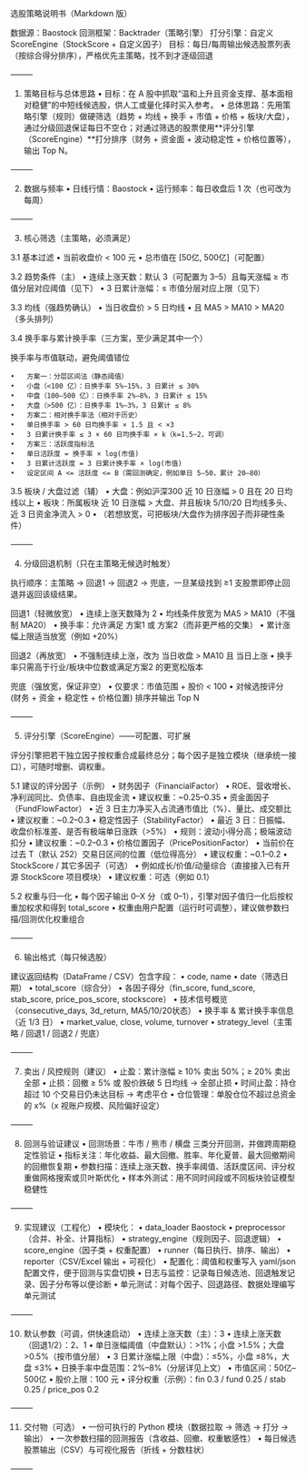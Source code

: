 选股策略说明书（Markdown 版）

数据源：Baostock
回测框架：Backtrader（策略引擎）
打分引擎：自定义 ScoreEngine（StockScore + 自定义因子）
目标：每日/每周输出候选股票列表（按综合得分排序），严格优先主策略，找不到才逐级回退

⸻

1. 策略目标与总体思路
	•	目标：在 A 股中抓取“温和上升且资金支撑、基本面相对稳健”的中短线候选股，供人工或量化择时买入参考。
	•	总体思路：先用策略引擎（规则）做硬筛选（趋势 + 均线 + 换手 + 市值 + 价格 + 板块/大盘），通过分级回退保证每日不空仓；对通过筛选的股票使用**评分引擎（ScoreEngine）**打分排序（财务 + 资金面 + 波动稳定性 + 价格位置等），输出 Top N。

⸻

2. 数据与频率
	•	日线行情：Baostock
	•	运行频率：每日收盘后 1 次（也可改为每周）

⸻

3. 核心筛选（主策略，必须满足）

3.1 基本过滤
	•	当前收盘价 < 100 元
	•	总市值在 [50亿, 500亿]（可配置）

3.2 趋势条件（主）
	•	连续上涨天数：默认 3（可配置为 3–5）且每天涨幅 ≥ 市值分层对应阈值（见下）
	•	3 日累计涨幅：≤ 市值分层对应上限（见下）

3.3 均线（强趋势确认）
	•	当日收盘价 > 5 日均线
	•	且 MA5 > MA10 > MA20（多头排列）

3.4 换手率与累计换手率（三方案，至少满足其中一个）

换手率与市值联动，避免阈值错位

	•	方案一：分层区间法（静态阈值）
	•	小盘（<100 亿）：日换手率 5%–15%，3 日累计 ≤ 30%
	•	中盘（100–500 亿）：日换手率 2%–8%，3 日累计 ≤ 15%
	•	大盘（>500 亿）：日换手率 1%–3%，3 日累计 ≤ 8%
	•	方案二：相对换手率法（相对于历史）
	•	单日换手率 > 60 日均换手率 × 1.5 且 < ×3
	•	3 日累计换手率 ≤ 3 × 60 日均换手率 × k（k=1.5~2，可调）
	•	方案三：活跃度指标法
	•	单日活跃度 = 换手率 × log(市值)
	•	3 日累计活跃度 = 3 日累计换手率 × log(市值)
	•	设定区间 A <= 活跃度 <= B（需回测确定，例如单日 5–50，累计 20–80）

3.5 板块 / 大盘过滤（辅）
	•	大盘：例如沪深300 近 10 日涨幅 > 0 且在 20 日均线以上
	•	板块：所属板块 近 10 日涨幅 > 大盘、并且板块 5/10/20 日均线多头、近 3 日资金净流入 > 0
	•	（若想放宽，可把板块/大盘作为排序因子而非硬性条件）

⸻

4. 分级回退机制（只在主策略无候选时触发）

执行顺序：主策略 → 回退1 → 回退2 → 兜底，一旦某级找到 ≥1 支股票即停止回退并返回该级结果。

回退1（轻微放宽）
	•	连续上涨天数降为 2
	•	均线条件放宽为 MA5 > MA10（不强制 MA20）
	•	换手率：允许满足 方案1 或 方案2（而非更严格的交集）
	•	累计涨幅上限适当放宽（例如 +20%）

回退2（再放宽）
	•	不强制连续上涨，改为 当日收盘 > MA10 且 当日上涨
	•	换手率只需高于行业/板块中位数或满足方案2 的更宽松版本

兜底（强放宽，保证非空）
	•	仅要求：市值范围 + 股价 < 100
	•	对候选按评分 (财务 + 资金 + 稳定性 + 价格位置) 排序并输出 Top N

⸻

5. 评分引擎（ScoreEngine）——可配置、可扩展

评分引擎把若干独立因子按权重合成最终总分；每个因子是独立模块（继承统一接口），可随时增删、调权重。

5.1 建议的评分因子（示例）
	•	财务因子（FinancialFactor）
	•	ROE、营收增长、净利润同比、负债率、自由现金流
	•	建议权重：~0.25–0.35
	•	资金面因子（FundFlowFactor）
	•	近 3 日主力净买入占流通市值比（%）、量比、成交额比
	•	建议权重：~0.2–0.3
	•	稳定性因子（StabilityFactor）
	•	最近 3 日：日振幅、收盘价标准差、是否有极端单日涨跌（>5%）
	•	规则：波动小得分高；极端波动扣分
	•	建议权重：~0.2–0.3
	•	价格位置因子（PricePositionFactor）
	•	当前价在过去 T（默认 252）交易日区间的位置（低位得高分）
	•	建议权重：~0.1–0.2
	•	StockScore / 其它多因子（可选）
	•	例如成长/价值/动量综合（直接接入已有开源 StockScore 项目模块）
	•	建议权重：可选（例如 0.1）

5.2 权重与归一化
	•	每个因子输出 0–X 分（或 0–1），引擎对因子值归一化后按权重加权求和得到 total_score
	•	权重由用户配置（运行时可调整），建议做参数扫描/回测优化权重组合

⸻

6. 输出格式（每只候选股）

建议返回结构（DataFrame / CSV）包含字段：
	•	code, name
	•	date（筛选日期）
	•	total_score（综合分）
	•	各因子得分（fin_score, fund_score, stab_score, price_pos_score, stockscore）
	•	技术信号概览（consecutive_days, 3d_return, MA5/10/20状态）
	•	换手率 & 累计换手率信息（近 1/3 日）
	•	market_value, close, volume, turnover
	•	strategy_level（主策略 / 回退1 / 回退2 / 兜底）

⸻

7. 卖出 / 风控规则（建议）
	•	止盈：累计涨幅 ≥ 10% 卖出 50%；≥ 20% 卖出全部
	•	止损：回撤 ≥ 5% 或 股价跌破 5 日均线 → 全部止损
	•	时间止盈：持仓超过 10 个交易日仍未达目标 → 考虑平仓
	•	仓位管理：单股仓位不超过总资金的 x%（x 视账户规模、风险偏好设定）

⸻

8. 回测与验证建议
	•	回测场景：牛市 / 熊市 / 横盘 三类分开回测，并做跨周期稳定性验证
	•	指标关注：年化收益、最大回撤、胜率、年化夏普、最大回撤期间的回撤恢复期
	•	参数扫描：连续上涨天数、换手率阈值、活跃度区间、评分权重做网格搜索或贝叶斯优化
	•	样本外测试：用不同时间段或不同板块验证模型稳健性

⸻

9. 实现建议（工程化）
	•	模块化：
	•	data_loader Baostock 
	•	preprocessor（合并、补全、计算指标）
	•	strategy_engine（规则因子、回退逻辑）
	•	score_engine（因子类 + 权重配置）
	•	runner（每日执行、排序、输出）
	•	reporter（CSV/Excel 输出 + 可视化）
	•	配置化：阈值和权重写入 yaml/json 配置文件，便于回测与实盘切换
	•	日志与监控：记录每日候选池、回退触发记录、因子分布等以便诊断
	•	单元测试：对每个因子、回退路径、数据处理编写单元测试

⸻

10. 默认参数（可调，供快速启动）
	•	连续上涨天数（主）：3
	•	连续上涨天数（回退1/2）：2、1
	•	单日涨幅阈值（中盘默认）：>1%；小盘 >1.5%；大盘 >0.5%（按市值分层）
	•	3 日累计涨幅上限（中盘）：≤5%，小盘 ≤8%，大盘 ≤3%
	•	日换手率中盘范围：2%–8%（分层详见上文）
	•	市值区间：50亿–500亿
	•	股价上限：100 元
	•	评分权重（示例）：fin 0.3 / fund 0.25 / stab 0.25 / price_pos 0.2

⸻

11. 交付物（可选）
	•	一份可执行的 Python 模块（数据拉取 → 筛选 → 打分 → 输出）
	•	一次参数扫描的回测报告（含收益、回撤、权重敏感性）
	•	每日候选股票输出（CSV）与可视化报告（折线 + 分数柱状）

⸻